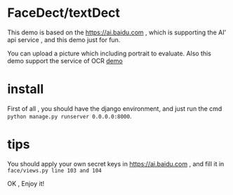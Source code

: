 # FaceDect/textDect
This demo is based on the https://ai.baidu.com , which is supporting the AI' api service , and this demo just for fun.

You can upload a picture which including portrait to evaluate. Also this demo support the service of OCR 
[demo](http://123.56.90.153:8001)

# install
First of all , you should have the django environment, and just run the cmd `python manage.py runserver 0.0.0.0:8000`.

# tips
You should apply your own secret keys in https://ai.baidu.com , and fill it in `face/views.py line 103 and 104`

OK , Enjoy it!